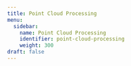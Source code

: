 ```yaml
---
title: Point Cloud Processing
menu:
  sidebar:
    name: Point Cloud Processing
    identifier: point-cloud-processing
    weight: 300
draft: false
---
```


